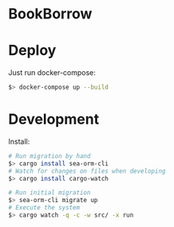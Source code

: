 # BookBorrow

# Deploy

Just run docker-compose:

```bash
$> docker-compose up --build
```

# Development

Install:

```bash
# Run migration by hand
$> cargo install sea-orm-cli
# Watch for changes on files when developing
$> cargo install cargo-watch
```

```bash
# Run initial migration
$> sea-orm-cli migrate up
# Execute the system
$> cargo watch -q -c -w src/ -x run
```
